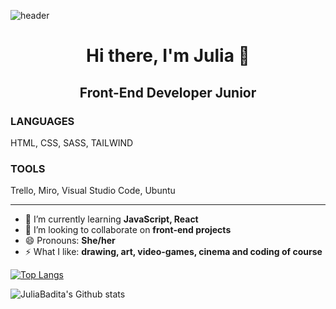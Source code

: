 ![header](https://capsule-render.vercel.app/api?type=wave&color=gradient&height=200&section=header&animation=fadeIn)
<h1 align="center"> Hi there, I'm Julia 👋</h1>
<h2 align="center">Front-End Developer Junior</h2>

<h3 font-weight="bold">LANGUAGES</h3>
HTML, CSS, SASS, TAILWIND

<h3 font-weight="bold">TOOLS</h3>
Trello, Miro, Visual Studio Code, Ubuntu

<hr>

- 🌱 I’m currently learning **JavaScript, React**
- 👯 I’m looking to collaborate on **front-end projects**
- 😄 Pronouns: **She/her**
- ⚡ What I like: **drawing, art, video-games, cinema and coding of course**


[![Top Langs](https://github-readme-stats.vercel.app/api/top-langs/?username=JuliaBadita&layout=compact&theme=react)](https://github.com/JuliaBadita)

<!-- [![Carte ReadMe](https://github-readme-stats.vercel.app/api/pin/?username=JuliaBadita&theme=react&show_icons=true&include_all_commits=true)](https://github.com/JuliaBadita) -->
![JuliaBadita's Github stats](https://github-readme-stats.vercel.app/api?username=JuliaBadita&theme=react&show_icons=true&include_all_commits=true)

<!-- ![footer](https://capsule-render.vercel.app/api?type=wave&color=gradient&height=190&section=footer&animation=fadeIn) -->
